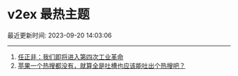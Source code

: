 # v2ex 最热主题

最近更新时间: 2023-09-20 14:03:06

--- 
1. [任正非：我们即将进入第四次工业革命](https://www.v2ex.com/t/975392) 
2. [苹果一个热搜都没有，就算全是吐槽也应该能吐出个热搜吧？](https://www.v2ex.com/t/975408) 
